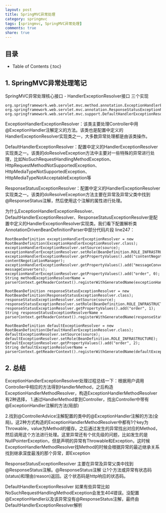 ```yaml
---
layout: post
title: SpringMVC异常处理
category: springmvc
tags: [springmvc, SpringMVC异常处理]
comments: true
share: true
---
```

## 目录 ##

* Table of Contents
{:toc}

## 1. SpringMVC异常处理笔记 ##
SpringMVC异常处理核心接口 - HandlerExceptionResolver接口
三个实现

    org.springframework.web.servlet.mvc.method.annotation.ExceptionHandlerExceptionResolver
    org.springframework.web.servlet.mvc.annotation.ResponseStatusExceptionResolver
    org.springframework.web.servlet.mvc.support.DefaultHandlerExceptionResolver

ExceptionHandlerExceptionResolver：该类主要处理Controller中用@ExceptionHandler注解定义的方法。该类也是<annotation-driven/>配置中定义的HandlerExceptionResolver实现类之一，大多数异常处理都是由该类操作。

DefaultHandlerExceptionResolver：<annotation-driven/>配置中定义的HandlerExceptionResolver实现类之一。该类的doResolveException方法中主要对一些特殊的异常进行处理，比如NoSuchRequestHandlingMethodException、HttpRequestMethodNotSupportedException、HttpMediaTypeNotSupportedException、HttpMediaTypeNotAcceptableException等

ResponseStatusExceptionResolver：<annotation-driven/>配置中定义的HandlerExceptionResolver实现类之一。该类的doResolveException方法主要在异常及异常父类中找到@ResponseStatus注解，然后使用这个注解的属性进行处理。

为什么ExceptionHandlerExceptionResolver、DefaultHandlerExceptionResolver、ResponseStatusExceptionResolver是<annotation-driven/>配置中定义的HandlerExceptionResolver实现类。我们看下<annotation-driven/>配置解析类AnnotationDrivenBeanDefinitionParser中部分代码片段 line247：

    RootBeanDefinition exceptionHandlerExceptionResolver = new RootBeanDefinition(ExceptionHandlerExceptionResolver.class);
    exceptionHandlerExceptionResolver.setSource(source);
    exceptionHandlerExceptionResolver.setRole(BeanDefinition.ROLE_INFRASTRUCTURE);
    exceptionHandlerExceptionResolver.getPropertyValues().add("contentNegotiationManager", contentNegotiationManager);
    exceptionHandlerExceptionResolver.getPropertyValues().add("messageConverters", messageConverters);
    exceptionHandlerExceptionResolver.getPropertyValues().add("order", 0);
    String methodExceptionResolverName = parserContext.getReaderContext().registerWithGeneratedName(exceptionHandlerExceptionResolver);

    RootBeanDefinition responseStatusExceptionResolver = new RootBeanDefinition(ResponseStatusExceptionResolver.class);
    responseStatusExceptionResolver.setSource(source);
    responseStatusExceptionResolver.setRole(BeanDefinition.ROLE_INFRASTRUCTURE);
    responseStatusExceptionResolver.getPropertyValues().add("order", 1);
    String responseStatusExceptionResolverName = parserContext.getReaderContext().registerWithGeneratedName(responseStatusExceptionResolver);

    RootBeanDefinition defaultExceptionResolver = new RootBeanDefinition(DefaultHandlerExceptionResolver.class);
    defaultExceptionResolver.setSource(source);
    defaultExceptionResolver.setRole(BeanDefinition.ROLE_INFRASTRUCTURE);
    defaultExceptionResolver.getPropertyValues().add("order", 2);
    String defaultExceptionResolverName = parserContext.getReaderContext().registerWithGeneratedName(defaultExceptionResolver);

## 2. 总结 ##
ExceptionHandlerExceptionResolver处理过程总结一下：根据用户调用Controller中相应的方法得到HandlerMethod，之后构造ExceptionHandlerMethodResolver，构造ExceptionHandlerMethodResolver有2种选择，
1.通过HandlerMethod拿到Controller，找出Controller中带有@ExceptionHandler注解的方法(局部) 

2.找到@ControllerAdvice注解配置的类中的@ExceptionHandler注解的方法(全局)。这2种方式构造的ExceptionHandlerMethodResolver中都有1个key为Throwable，value为Method的缓存。之后通过发生的异常找出对应的Method，然后调用这个方法进行处理。这里异常还有个优先级的问题，比如发生的是NullPointerException，但是声明的异常有Throwable和Exception，这时候ExceptionHandlerMethodResolver找Method的时候会根据异常的最近继承关系找到继承深度最浅的那个异常，即Exception

ResponseStatusExceptionResolver 主要在异常及异常父类中找到@ResponseStatus注解。@ResponseStatus注解  让1个方法或异常有状态码(status)和理由(reason)返回。这个状态码是http响应的状态码。

DefaultHandlerExceptionResolver 如果有些异常比如NoSuchRequestHandlingMethodException会发生404错误。没配置@ExceptionHandler以及该异常没有@ResponseStatus注解，最终由DefaultHandlerExceptionResolver解析
